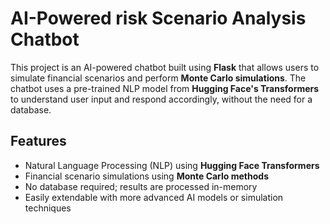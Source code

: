 # AI-Powered risk Scenario Analysis Chatbot

This project is an AI-powered chatbot built using **Flask** that allows users to simulate financial scenarios and perform **Monte Carlo simulations**. The chatbot uses a pre-trained NLP model from **Hugging Face's Transformers** to understand user input and respond accordingly, without the need for a database.

## Features

- Natural Language Processing (NLP) using **Hugging Face Transformers**
- Financial scenario simulations using **Monte Carlo methods**
- No database required; results are processed in-memory
- Easily extendable with more advanced AI models or simulation techniques

